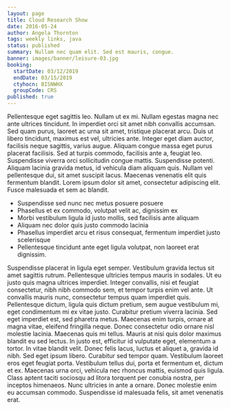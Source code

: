 ```yaml
---
layout: page
title: Cloud Research Show
date: 2016-05-24
author: Angela Thornton
tags: weekly links, java
status: published
summary: Nullam nec quam elit. Sed est mauris, congue.
banner: images/banner/leisure-03.jpg
booking:
  startDate: 03/12/2019
  endDate: 03/15/2019
  ctyhocn: BISNWHX
  groupCode: CRS
published: true
---
```

Pellentesque eget sagittis leo. Nullam ut ex mi. Nullam egestas magna nec ante ultrices tincidunt. In imperdiet orci sit amet nibh convallis accumsan. Sed quam purus, laoreet ac urna sit amet, tristique placerat arcu. Duis ut libero tincidunt, maximus est vel, ultricies ante. Integer eget diam auctor, facilisis neque sagittis, varius augue. Aliquam congue massa eget purus placerat facilisis. Sed at turpis commodo, facilisis ante a, feugiat leo. Suspendisse viverra orci sollicitudin congue mattis. Suspendisse potenti. Aliquam lacinia gravida metus, id vehicula diam aliquam quis. Nullam vel pellentesque dui, sit amet suscipit lacus. Maecenas venenatis elit quis fermentum blandit. Lorem ipsum dolor sit amet, consectetur adipiscing elit. Fusce malesuada et sem ac blandit.

* Suspendisse sed nunc nec metus posuere posuere
* Phasellus et ex commodo, volutpat velit ac, dignissim ex
* Morbi vestibulum ligula id justo mollis, sed facilisis ante aliquam
* Aliquam nec dolor quis justo commodo lacinia
* Phasellus imperdiet arcu et risus consequat, fermentum imperdiet justo scelerisque
* Pellentesque tincidunt ante eget ligula volutpat, non laoreet erat dignissim.

Suspendisse placerat in ligula eget semper. Vestibulum gravida lectus sit amet sagittis rutrum. Pellentesque ultricies tempus mauris in sodales. Ut eu justo quis magna ultrices imperdiet. Integer convallis, nisi et feugiat consectetur, nibh nibh commodo sem, et tempor turpis enim vel ante. Ut convallis mauris nunc, consectetur tempus quam imperdiet quis. Pellentesque dictum, ligula quis dictum pretium, sem augue vestibulum mi, eget condimentum mi ex vitae justo. Curabitur pretium viverra lacinia. Sed eget imperdiet est, sed pharetra metus. Maecenas enim turpis, ornare at magna vitae, eleifend fringilla neque. Donec consectetur odio ornare nisl molestie lacinia. Maecenas quis mi tellus. Mauris at nisi quis dolor maximus blandit eu sed lectus. In justo est, efficitur id vulputate eget, elementum a tortor. In vitae blandit velit.
Donec felis lacus, luctus et aliquet a, gravida id nibh. Sed eget ipsum libero. Curabitur sed tempor quam. Vestibulum laoreet eros eget feugiat porta. Vestibulum tellus dui, porta et fermentum et, dictum et ex. Maecenas urna orci, vehicula nec rhoncus mattis, euismod quis ligula. Class aptent taciti sociosqu ad litora torquent per conubia nostra, per inceptos himenaeos. Nunc ultricies in ante a ornare. Donec molestie enim eu accumsan commodo. Suspendisse id malesuada felis, sit amet venenatis erat.
